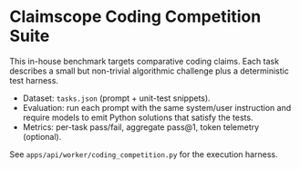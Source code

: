 # Claimscope Coding Competition Suite

This in-house benchmark targets comparative coding claims. Each task describes a
small but non-trivial algorithmic challenge plus a deterministic test harness.

- Dataset: `tasks.json` (prompt + unit-test snippets).
- Evaluation: run each prompt with the same system/user instruction and require
  models to emit Python solutions that satisfy the tests.
- Metrics: per-task pass/fail, aggregate pass@1, token telemetry (optional).

See `apps/api/worker/coding_competition.py` for the execution harness.
